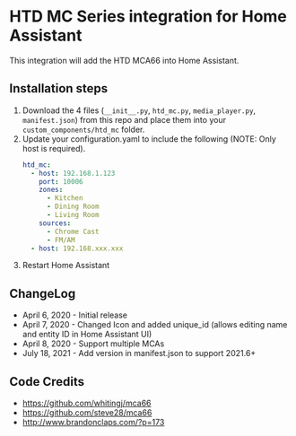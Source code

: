 # HTD MC Series integration for Home Assistant

This integration will add the HTD MCA66 into Home Assistant.

## Installation steps

1. Download the 4 files (`__init__.py`, `htd_mc.py`, `media_player.py`, `manifest.json`) from this repo and place them into your `custom_components/htd_mc` folder.
2. Update your configuration.yaml to include the following (NOTE: Only host is required).
    ```yaml
    htd_mc:
      - host: 192.168.1.123
        port: 10006
        zones:
          - Kitchen
          - Dining Room
          - Living Room
        sources:
          - Chrome Cast
          - FM/AM
      - host: 192.168.xxx.xxx
    ```
3. Restart Home Assistant


## ChangeLog
- April 6, 2020 - Initial release
- April 7, 2020 - Changed Icon and added unique_id (allows editing name and entity ID in Home Assistant UI)
- April 8, 2020 - Support multiple MCAs
- July 18, 2021 - Add version in manifest.json to support 2021.6+


## Code Credits
- https://github.com/whitingj/mca66
- https://github.com/steve28/mca66
- http://www.brandonclaps.com/?p=173
